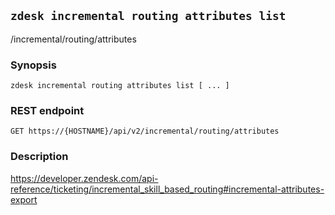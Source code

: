 ## `zdesk incremental routing attributes list`

/incremental/routing/attributes

### Synopsis

    zdesk incremental routing attributes list [ ... ]

### REST endpoint

    GET https://{HOSTNAME}/api/v2/incremental/routing/attributes

### Description

https://developer.zendesk.com/api-reference/ticketing/incremental_skill_based_routing#incremental-attributes-export

